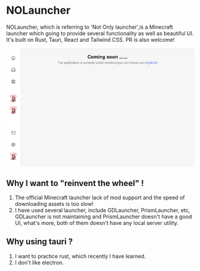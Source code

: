 # NOLauncher

NOLauncher, which is referring to \'Not Only launcher\',is a Minecraft launcher which going to provide several functionality as well as beautiful UI. It's built on Rust, Tauri, React and Tailwind CSS. PR is also welcome!

![alt text](image.png)

## Why I want to "reinvent the wheel" !
1. The official Minecraft launcher lack of mod support and the speed of downloading assets is too slow!
2. I have used several launcher, include GDLauncher, PrismLauncher, etc, GDLauncher is not maintaining and PrismLauncher doesn't have a good UI, what's more, both of them doesn't have any local server utility.

## Why using tauri ?
1. I want to practice rust, which recently I have learned.
2. I don't like electron.

